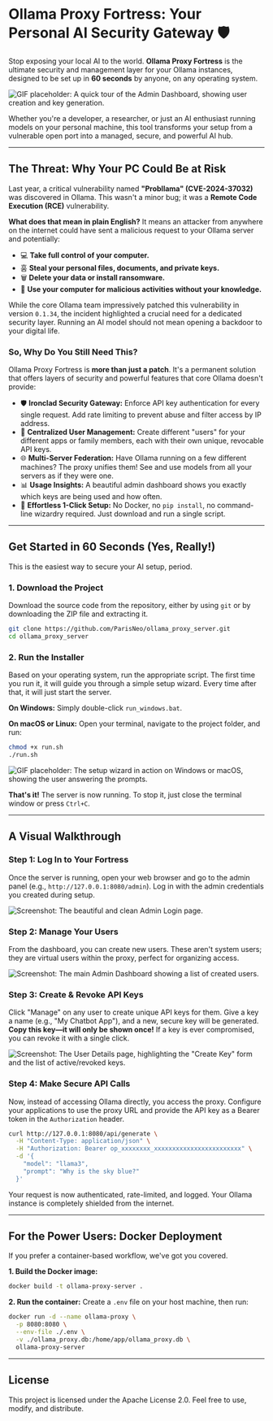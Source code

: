 # Ollama Proxy Fortress: Your Personal AI Security Gateway 🛡️

Stop exposing your local AI to the world. **Ollama Proxy Fortress** is the ultimate security and management layer for your Ollama instances, designed to be set up in **60 seconds** by anyone, on any operating system.

![GIF placeholder: A quick tour of the Admin Dashboard, showing user creation and key generation.](https://your-gif-hosting.com/admin_tour.gif)

Whether you're a developer, a researcher, or just an AI enthusiast running models on your personal machine, this tool transforms your setup from a vulnerable open port into a managed, secure, and powerful AI hub.

---

## The Threat: Why Your PC Could Be at Risk

Last year, a critical vulnerability named **"Probllama" (CVE-2024-37032)** was discovered in Ollama. This wasn't a minor bug; it was a **Remote Code Execution (RCE)** vulnerability.

**What does that mean in plain English?** It means an attacker from anywhere on the internet could have sent a malicious request to your Ollama server and potentially:
*   💻 **Take full control of your computer.**
*   훔 **Steal your personal files, documents, and private keys.**
*   🗑️ **Delete your data or install ransomware.**
*   🤫 **Use your computer for malicious activities without your knowledge.**

While the core Ollama team impressively patched this vulnerability in version `0.1.34`, the incident highlighted a crucial need for a dedicated security layer. Running an AI model should not mean opening a backdoor to your digital life.

### So, Why Do You Still Need This?

Ollama Proxy Fortress is **more than just a patch**. It's a permanent solution that offers layers of security and powerful features that core Ollama doesn't provide:

*   🛡️ **Ironclad Security Gateway:** Enforce API key authentication for every single request. Add rate limiting to prevent abuse and filter access by IP address.
*   👤 **Centralized User Management:** Create different "users" for your different apps or family members, each with their own unique, revocable API keys.
*   🌐 **Multi-Server Federation:** Have Ollama running on a few different machines? The proxy unifies them! See and use models from all your servers as if they were one.
*   📊 **Usage Insights:** A beautiful admin dashboard shows you exactly which keys are being used and how often.
*   🚀 **Effortless 1-Click Setup:** No Docker, no `pip install`, no command-line wizardry required. Just download and run a single script.

---

## Get Started in 60 Seconds (Yes, Really!)

This is the easiest way to secure your AI setup, period.

### 1. Download the Project

Download the source code from the repository, either by using `git` or by downloading the ZIP file and extracting it.

```bash
git clone https://github.com/ParisNeo/ollama_proxy_server.git
cd ollama_proxy_server
```

### 2. Run the Installer

Based on your operating system, run the appropriate script. The first time you run it, it will guide you through a simple setup wizard. Every time after that, it will just start the server.

**On Windows:**
Simply double-click `run_windows.bat`.

**On macOS or Linux:**
Open your terminal, navigate to the project folder, and run:
```bash
chmod +x run.sh
./run.sh
```

![GIF placeholder: The setup wizard in action on Windows or macOS, showing the user answering the prompts.](https://your-gif-hosting.com/setup_wizard.gif)

**That's it!** The server is now running. To stop it, just close the terminal window or press `Ctrl+C`.

---

## A Visual Walkthrough

### Step 1: Log In to Your Fortress

Once the server is running, open your web browser and go to the admin panel (e.g., `http://127.0.0.1:8080/admin`). Log in with the admin credentials you created during setup.

![Screenshot: The beautiful and clean Admin Login page.](https://your-image-hosting.com/login_page.png)

### Step 2: Manage Your Users

From the dashboard, you can create new users. These aren't system users; they are virtual users within the proxy, perfect for organizing access.

![Screenshot: The main Admin Dashboard showing a list of created users.](https://your-image-hosting.com/dashboard.png)

### Step 3: Create & Revoke API Keys

Click "Manage" on any user to create unique API keys for them. Give a key a name (e.g., "My Chatbot App"), and a new, secure key will be generated. **Copy this key—it will only be shown once!** If a key is ever compromised, you can revoke it with a single click.

![Screenshot: The User Details page, highlighting the "Create Key" form and the list of active/revoked keys.](https://your-image-hosting.com/user_details.png)

### Step 4: Make Secure API Calls

Now, instead of accessing Ollama directly, you access the proxy. Configure your applications to use the proxy URL and provide the API key as a Bearer token in the `Authorization` header.

```bash
curl http://127.0.0.1:8080/api/generate \
  -H "Content-Type: application/json" \
  -H "Authorization: Bearer op_xxxxxxxx_xxxxxxxxxxxxxxxxxxxxxxxx" \
  -d '{
    "model": "llama3",
    "prompt": "Why is the sky blue?"
  }'
```

Your request is now authenticated, rate-limited, and logged. Your Ollama instance is completely shielded from the internet.

---

## For the Power Users: Docker Deployment

If you prefer a container-based workflow, we've got you covered.

**1. Build the Docker image:**
```bash
docker build -t ollama-proxy-server .
```

**2. Run the container:**
Create a `.env` file on your host machine, then run:
```bash
docker run -d --name ollama-proxy \
  -p 8080:8080 \
  --env-file ./.env \
  -v ./ollama_proxy.db:/home/app/ollama_proxy.db \
  ollama-proxy-server
```

---

## License

This project is licensed under the Apache License 2.0. Feel free to use, modify, and distribute.
